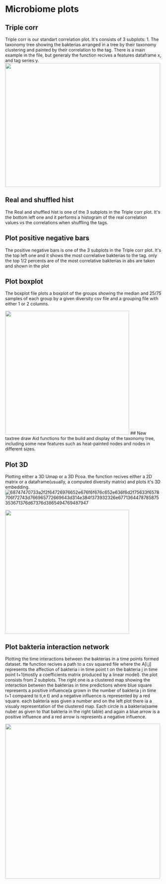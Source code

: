 # Microbiome plots

## Triple corr
Triple corr is our standart correlation plot. It's consists of 3 subplots: 1. The taxonomy tree showing the bakterias arranged in a tree by their taxonomy clustering and painted by their correlation to the tag. There is a main example in the file, but generaly the function recives a features dataframe x, and tag series y.
</br>
<img src="https://drive.google.com/uc?export=view&id=1N8O7922ngq6DxxXu56q7mg7m8eIGiHyG" width="500" height="400" />
</br>
## Real and shuffled hist
The Real and shuffled hist is one of the 3 subplots in the Triple corr plot. It's the bottom left one and it performs a histogram of the real correlation values vs the correlations when shuffling the tags.

## Plot positive negative bars
The positive negative bars is one of the 3 subplots in the Triple corr plot. It's the top left one and it shows the most correlative bakterias to the tag. only the top 1/2 percents are of the most correlative bakterias in abs are taken and shown in the plot

## Plot boxplot
The boxplot file plots a boxplot of the groups showing the median and 25/75 samples of each group by a given diversity csv file and a grouping file with either 1 or 2 columns.

<img src="https://drive.google.com/uc?export=view&id=1cTDO9pNDF4gX4WHJc2gRPoiZhWYEB8n8" width="400" />
##  New taxtree draw
Aid functions for the build and display of the taxonomy tree, including some new features such as heat-painted nodes and nodes in different sizes.

## Plot 3D
Plotting either a 3D Umap or a 3D Pcoa. the function recives either a 2D matrix or a dataframe(usually, a computed diversity matrix) and plots it's 3D embedding.![68747470733a2f2f64726976652e676f6f676c652e636f6d2f75633f6578706f72743d766965772669643d314e384f373932326e6771364478785875353671376d67376d3865494769487947](https://user-images.githubusercontent.com/69215363/161541893-8fc017e1-e86e-45f3-a6fb-7105521faf89.png)


<img src="https://drive.google.com/uc?export=view&id=1r33fVjR3WJbvCI0IttF15VKgFA9PmdY6" width="400"  />

## Plot bakteria interaction network
Plotting the time interactions between the bakterias in a time points formed dataset. tte function recives a path to a csv squared file where the A[i,j] represents the affection of bakteria i in time point t on the bakteria j in time point t+1(mostly a coefficients matrix produced by a linear model). the plot consists from 2 subplots. The right one is a clustered map showing the interaction between the bakterias in time predictions where blue square represents a positive influence(a grown in the number of bakteria j in time t+1 compared to ti,e t) and a negative influence is represented by a red square. each bakteria was given a number and on the left plot there ia a visualy representation of the clustered map. Each circle is a bakteria(same nuber as given to that bakteria in the right table) and again a blue arrow is a positive influence and a red arrow is represents a negative influence.

<img src="https://drive.google.com/uc?export=view&id=1FDZndw_qeMb8p_gIM5wWBspeO0o4iy-c" width="500"  />
</br>
